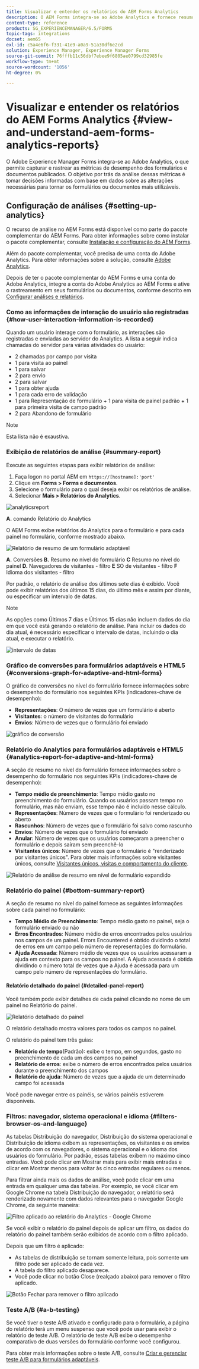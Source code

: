 ```yaml
---
title: Visualizar e entender os relatórios do AEM Forms Analytics
description: O AEM Forms integra-se ao Adobe Analytics e fornece resumo e análises detalhadas sobre os formulários adaptáveis publicados.
content-type: reference
products: SG_EXPERIENCEMANAGER/6.5/FORMS
topic-tags: integrations
docset: aem65
exl-id: c5a4e6f6-f331-41e9-a0a9-51a30df6e2cd
solution: Experience Manager, Experience Manager Forms
source-git-commit: 76fffb11c56dbf7ebee9f6805ae0799cd32985fe
workflow-type: tm+mt
source-wordcount: '1056'
ht-degree: 0%

---
```


# Visualizar e entender os relatórios do AEM Forms Analytics {#view-and-understand-aem-forms-analytics-reports}

O Adobe Experience Manager Forms integra-se ao Adobe Analytics, o que permite capturar e rastrear as métricas de desempenho dos formulários e documentos publicados. O objetivo por trás da análise dessas métricas é tomar decisões informadas com base em dados sobre as alterações necessárias para tornar os formulários ou documentos mais utilizáveis.

## Configuração de análises {#setting-up-analytics}

O recurso de análise no AEM Forms está disponível como parte do pacote complementar do AEM Forms. Para obter informações sobre como instalar o pacote complementar, consulte [Instalação e configuração do AEM Forms](../../forms/using/installing-configuring-aem-forms-osgi.md).

Além do pacote complementar, você precisa de uma conta do Adobe Analytics. Para obter informações sobre a solução, consulte [Adobe Analytics](https://www.adobe.com/solutions/digital-analytics.html).

Depois de ter o pacote complementar do AEM Forms e uma conta do Adobe Analytics, integre a conta do Adobe Analytics ao AEM Forms e ative o rastreamento em seus formulários ou documentos, conforme descrito em [Configurar análises e relatórios](../../forms/using/configure-analytics-forms-documents.md).

### Como as informações de interação do usuário são registradas {#how-user-interaction-information-is-recorded}

Quando um usuário interage com o formulário, as interações são registradas e enviadas ao servidor do Analytics. A lista a seguir indica chamadas do servidor para várias atividades do usuário:

* 2 chamadas por campo por visita
* 1 para visita ao painel
* 1 para salvar
* 2 para envio
* 2 para salvar
* 1 para obter ajuda
* 1 para cada erro de validação
* 1 para Representação de formulário + 1 para visita de painel padrão + 1 para primeira visita de campo padrão
* 2 para Abandono de formulário

>[!NOTE]
>
>Esta lista não é exaustiva.

### Exibição de relatórios de análise {#summary-report}

Execute as seguintes etapas para exibir relatórios de análise:

1. Faça logon no portal AEM em `https://[hostname]:'port'`
1. Clique em **Forms > Forms e documentos**.
1. Selecione o formulário para o qual deseja exibir os relatórios de análise.
1. Selecionar **Mais > Relatórios do Analytics**.

![analyticsreport](assets/analyticsreport.png)

**A.** comando Relatório do Analytics

O AEM Forms exibe relatórios do Analytics para o formulário e para cada painel no formulário, conforme mostrado abaixo.

![Relatório de resumo de um formulário adaptável](assets/analyticsdashboard_callout.png)

**A.** Conversões **B.** Resumo no nível do formulário **C** Resumo no nível do painel **D.** Navegadores de visitantes - filtro **E** SO de visitantes - filtro **F** Idioma dos visitantes - filtro

Por padrão, o relatório de análise dos últimos sete dias é exibido. Você pode exibir relatórios dos últimos 15 dias, do último mês e assim por diante, ou especificar um intervalo de datas.

>[!NOTE]
>
>As opções como Últimos 7 dias e Últimos 15 dias não incluem dados do dia em que você está gerando o relatório de análise. Para incluir os dados do dia atual, é necessário especificar o intervalo de datas, incluindo o dia atual, e executar o relatório.

![intervalo de datas](assets/date-range.png)

### Gráfico de conversões para formulários adaptáveis e HTML5 {#conversions-graph-for-adaptive-and-html-forms}

O gráfico de conversões no nível do formulário fornece informações sobre o desempenho do formulário nos seguintes KPIs (indicadores-chave de desempenho):

* **Representações**: O número de vezes que um formulário é aberto
* **Visitantes**: o número de visitantes do formulário
* **Envios**: Número de vezes que o formulário foi enviado

![gráfico de conversão](assets/conversion-graph.png)

### Relatório do Analytics para formulários adaptáveis e HTML5 {#analytics-report-for-adaptive-and-html-forms}

A seção de resumo no nível do formulário fornece informações sobre o desempenho do formulário nos seguintes KPIs (indicadores-chave de desempenho):

* **Tempo médio de preenchimento**: Tempo médio gasto no preenchimento do formulário. Quando os usuários passam tempo no formulário, mas não enviam, esse tempo não é incluído nesse cálculo.
* **Representações**: Número de vezes que o formulário foi renderizado ou aberto
* **Rascunhos**: Número de vezes que o formulário foi salvo como rascunho
* **Envios**: Número de vezes que o formulário foi enviado
* **Anular**: Número de vezes que os usuários começaram a preencher o formulário e depois saíram sem preenchê-lo
* **Visitantes únicos**: Número de vezes que o formulário é &quot;renderizado por visitantes únicos&quot;. Para obter mais informações sobre visitantes únicos, consulte [Visitantes únicos, visitas e comportamento do cliente](https://helpx.adobe.com/analytics/kb/unique-visitors-visitor-behavior.html).

![Relatório de análise de resumo em nível de formulário expandido](assets/analytics-report.png)

### Relatório do painel {#bottom-summary-report}

A seção de resumo no nível do painel fornece as seguintes informações sobre cada painel no formulário:

* **Tempo Médio de Preenchimento**: Tempo médio gasto no painel, seja o formulário enviado ou não
* **Erros Encontrados**: Número médio de erros encontrados pelos usuários nos campos de um painel. Errors Encountered é obtido dividindo o total de erros em um campo pelo número de representações do formulário.
* **Ajuda Acessada**: Número médio de vezes que os usuários acessaram a ajuda em contexto para os campos no painel. A Ajuda acessada é obtida dividindo o número total de vezes que a Ajuda é acessada para um campo pelo número de representações do formulário.

#### Relatório detalhado do painel {#detailed-panel-report}

Você também pode exibir detalhes de cada painel clicando no nome de um painel no Relatório do painel.

![Relatório detalhado do painel](assets/panel-report-detailed.png)

O relatório detalhado mostra valores para todos os campos no painel.

O relatório do painel tem três guias:

* **Relatório de tempo**(Padrão): exibe o tempo, em segundos, gasto no preenchimento de cada um dos campos no painel
* **Relatório de erros**: exibe o número de erros encontrados pelos usuários durante o preenchimento dos campos
* **Relatório de ajuda**: Número de vezes que a ajuda de um determinado campo foi acessada

Você pode navegar entre os painéis, se vários painéis estiverem disponíveis.

### Filtros: navegador, sistema operacional e idioma {#filters-browser-os-and-language}

As tabelas Distribuição do navegador, Distribuição do sistema operacional e Distribuição de idioma exibem as representações, os visitantes e os envios de acordo com os navegadores, o sistema operacional e o Idioma dos usuários do formulário. Por padrão, essas tabelas exibem no máximo cinco entradas. Você pode clicar em Mostrar mais para exibir mais entradas e clicar em Mostrar menos para voltar às cinco entradas regulares ou menos.

Para filtrar ainda mais os dados de análise, você pode clicar em uma entrada em qualquer uma das tabelas. Por exemplo, se você clicar em Google Chrome na tabela Distribuição do navegador, o relatório será renderizado novamente com dados relevantes para o navegador Google Chrome, da seguinte maneira:

![Filtro aplicado ao relatório do Analytics - Google Chrome ](assets/filter-1.png)

Se você exibir o relatório do painel depois de aplicar um filtro, os dados do relatório do painel também serão exibidos de acordo com o filtro aplicado.

Depois que um filtro é aplicado:

* As tabelas de distribuição se tornam somente leitura, pois somente um filtro pode ser aplicado de cada vez.
* A tabela do filtro aplicado desaparece.
* Você pode clicar no botão Close (realçado abaixo) para remover o filtro aplicado.

![Botão Fechar para remover o filtro aplicado](assets/close-filter.png)

### Teste A/B {#a-b-testing}

Se você tiver o teste A/B ativado e configurado para o formulário, a página do relatório terá um menu suspenso que você pode usar para exibir o relatório de teste A/B. O relatório de teste A/B exibe o desempenho comparativo de duas versões do formulário conforme você configurou.

Para obter mais informações sobre o teste A/B, consulte [Criar e gerenciar teste A/B para formulários adaptáveis](../../forms/using/ab-testing-adaptive-forms.md).
